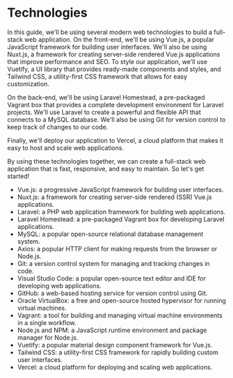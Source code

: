 # Technologies

In this guide, we'll be using several modern web technologies to build a full-stack web application. On the front-end, we'll be using Vue.js, a popular JavaScript framework for building user interfaces. We'll also be using Nuxt.js, a framework for creating server-side rendered Vue.js applications that improve performance and SEO. To style our application, we'll use Vuetify, a UI library that provides ready-made components and styles, and Tailwind CSS, a utility-first CSS framework that allows for easy customization.

On the back-end, we'll be using Laravel Homestead, a pre-packaged Vagrant box that provides a complete development environment for Laravel projects. We'll use Laravel to create a powerful and flexible API that connects to a MySQL database. We'll also be using Git for version control to keep track of changes to our code.

Finally, we'll deploy our application to Vercel, a cloud platform that makes it easy to host and scale web applications.

By using these technologies together, we can create a full-stack web application that is fast, responsive, and easy to maintain. So let's get started!

* Vue.js: a progressive JavaScript framework for building user interfaces.
* Nuxt.js: a framework for creating server-side rendered (SSR) Vue.js applications.
* Laravel: a PHP web application framework for building web applications.
* Laravel Homestead: a pre-packaged Vagrant box for developing Laravel applications.
* MySQL: a popular open-source relational database management system.
* Axios: a popular HTTP client for making requests from the browser or Node.js.
* Git: a version control system for managing and tracking changes in code.
* Visual Studio Code: a popular open-source text editor and IDE for developing web applications.
* GitHub: a web-based hosting service for version control using Git.
* Oracle VirtualBox: a free and open-source hosted hypervisor for running virtual machines.
* Vagrant: a tool for building and managing virtual machine environments in a single workflow.
* Node.js and NPM: a JavaScript runtime environment and package manager for Node.js.
* Vuetify: a popular material design component framework for Vue.js.
* Tailwind CSS: a utility-first CSS framework for rapidly building custom user interfaces.
* Vercel: a cloud platform for deploying and scaling web applications.

